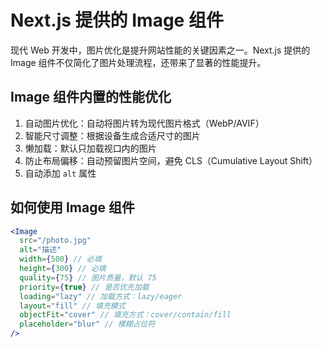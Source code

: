 # Next.js 提供的 Image 组件

现代 Web 开发中，图片优化是提升网站性能的关键因素之一。Next.js 提供的 Image 组件不仅简化了图片处理流程，还带来了显著的性能提升。

## Image 组件内置的性能优化

1. 自动图片优化：自动将图片转为现代图片格式（WebP/AVIF）
2. 智能尺寸调整：根据设备生成合适尺寸的图片
3. 懒加载：默认只加载视口内的图片
4. 防止布局偏移：自动预留图片空间，避免 CLS（Cumulative Layout Shift）
5. 自动添加 `alt` 属性

## 如何使用 Image 组件

```jsx
<Image
  src="/photo.jpg"
  alt="描述"
  width={500} // 必填
  height={300} // 必填
  quality={75} // 图片质量，默认 75
  priority={true} // 是否优先加载
  loading="lazy" // 加载方式：lazy/eager
  layout="fill" // 填充模式
  objectFit="cover" // 填充方式：cover/contain/fill
  placeholder="blur" // 模糊占位符
/>
```
